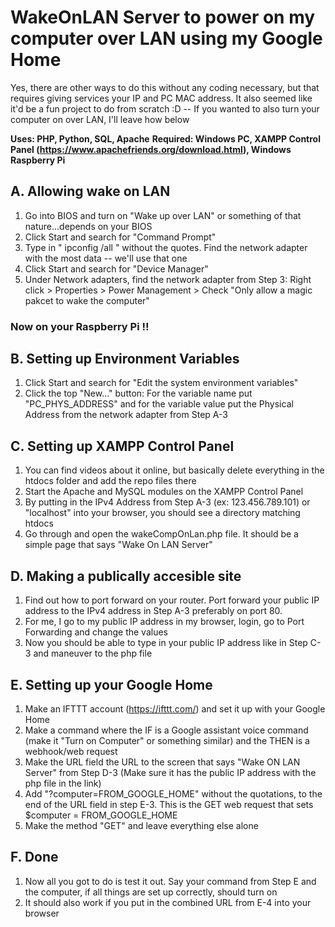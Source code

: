 # WakeOnLAN Server to power on my computer over LAN using my Google Home

Yes, there are other ways to do this without any coding necessary, but that requires giving services your IP and PC MAC address.
It also seemed like it'd be a fun project to do from scratch :D -- If you wanted to also turn your computer on over LAN, I'll leave how below

**Uses: PHP, Python, SQL, Apache**
**Required: Windows PC, XAMPP Control Panel (https://www.apachefriends.org/download.html), Windows Raspberry Pi**

## A. Allowing wake on LAN
1. Go into BIOS and turn on "Wake up over LAN" or something of that nature...depends on your BIOS
2. Click Start and search for "Command Prompt"
3. Type in " ipconfig /all " without the quotes. Find the network adapter with the most data -- we'll use that one
4. Click Start and search for "Device Manager"
5. Under Network adapters, find the network adapter from Step 3: Right click > Properties > Power Management > Check "Only allow a magic pakcet to wake the computer"

### Now on your Raspberry Pi !!

## B. Setting up Environment Variables
1. Click Start and search for "Edit the system environment variables"
2. Click the top "New..." button: For the variable name put "PC_PHYS_ADDRESS" and for the variable value put the Physical Address from the network adapter from Step A-3

## C. Setting up XAMPP Control Panel
1. You can find videos about it online, but basically delete everything in the htdocs folder and add the repo files there
2. Start the Apache and MySQL modules on the XAMPP Control Panel
3. By putting in the IPv4 Address from Step A-3 (ex: 123.456.789.101) or "localhost" into your browser, you should see a directory matching htdocs
4. Go through and open the wakeCompOnLan.php file. It should be a simple page that says "Wake On LAN Server"

## D. Making a publically accesible site
1. Find out how to port forward on your router. Port forward your public IP address to the IPv4 address in Step A-3 preferably on port 80.
2. For me, I go to my public IP address in my browser, login, go to Port Forwarding and change the values
3. Now you should be able to type in your public IP address like in Step C-3 and maneuver to the php file

## E. Setting up your Google Home
1. Make an IFTTT account (https://ifttt.com/) and set it up with your Google Home
2. Make a command where the IF is a Google assistant voice command (make it "Turn on Computer" or something similar) and the THEN is a webhook/web request
3. Make the URL field the URL to the screen that says "Wake ON LAN Server" from Step D-3 (Make sure it has the public IP address with the php file in the link)
4. Add "?computer=FROM_GOOGLE_HOME" without the quotations, to the end of the URL field in step E-3. This is the GET web request that sets $computer = FROM_GOOGLE_HOME
5. Make the method "GET" and leave everything else alone

## F. Done
1. Now all you got to do is test it out. Say your command from Step E and the computer, if all things are set up correctly, should turn on
2. It should also work if you put in the combined URL from E-4 into your browser
